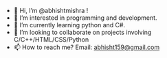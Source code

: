 - 👋 Hi, I’m @abhishtmishra !
- 👀 I’m interested in programming and development.
- 🌱 I’m currently learning python and C#.
- 💞️ I’m looking to collaborate on projects involving C/C++/HTML/CSS/Python
- 📫 How to reach me? Email: abhisht159@gmail.com
